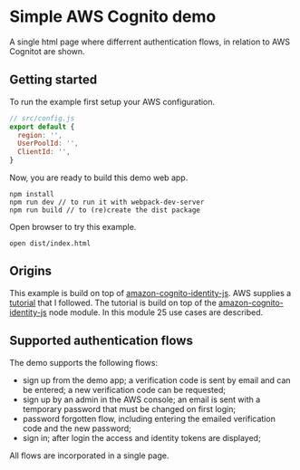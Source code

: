 # Simple AWS Cognito demo

A single html page where differrent authentication flows, in relation to AWS Cognitot are shown. 

## Getting started
To run the example first setup your AWS configuration. 

```js
// src/config.js
export default {
  region: '',
  UserPoolId: '',
  ClientId: '',
}
```

Now, you are ready to build this demo web app.

```
npm install
npm run dev // to run it with webpack-dev-server
npm run build // to (re)create the dist package
```

Open browser to try this example.

```
open dist/index.html
```
## Origins
This example is build on top of [amazon-cognito-identity-js](https://github.com/aws/amazon-cognito-identity-js). AWS supplies a [tutorial](http://docs.aws.amazon.com/cognito/latest/developerguide/setting-up-the-javascript-sdk.html) that I followed. The tutorial is build on top of the [amazon-cognito-identity-js](https://github.com/aws/amazon-cognito-identity-js) node module. In this module 25 use cases are described.

## Supported authentication flows
The demo supports the following flows:
- sign up from the demo app; a verification code is sent by email and can be entered; a new verification code can be requested;
- sign up by an admin in the AWS console; an email is sent with a temporary password that must be changed on first login;
- password forgotten flow, including entering the emailed verification code and the new password;
- sign in; after login the access and identity tokens are displayed;

All flows are incorporated in a single page.
